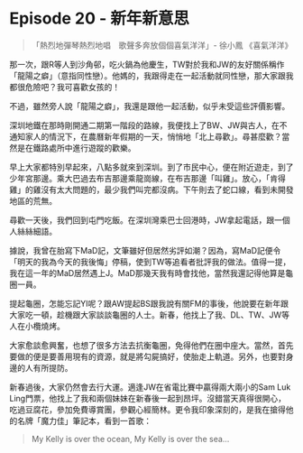 # Episode 20 - 新年新意思

> 「熱烈地彈琴熱烈地唱　歌聲多奔放個個喜氣洋洋」- 徐小鳳 《喜氣洋洋》

那一次，跟R等人到沙角邨，吃火鍋為他慶生，TW對於我和JW的友好關係稱作「龍陽之癖」（意指同性戀）。他媽的，我跟得走在一起活動就同性戀，那大家跟我都很危險吧？我可喜歡女孩的！

不過，雖然旁人說「龍陽之癖」，我還是跟他一起活動，似乎未受這些評價影響。

深圳地鐵在那時剛開通二期第一階段的路線，我便找上了BW、JW與古人，在不通知家人的情況下，在農曆新年假期的一天，悄悄地「北上尋歡」。尋甚麼歡？當然是在鐵路處所中進行遊蹤的歡樂。

早上大家都特別早起來，八點多就來到深圳。到了市民中心，便在附近遊走，到了少年宮那邊。乘大巴過去布吉那邊乘龍崗線，在布吉那邊「叫雞」。放心，「肯得雞」的雞沒有太大問題的，最少我們叫完都沒病。下午則去了蛇口線，看到未開發地區的荒無。

尋歡一天後，我們回到屯門吃飯。在深圳灣乘巴士回港時，JW拿起電話，跟一個人絲絲細語。

據說，我曾在胎寫下MaD記，文筆雖好但居然劣評如潮？因為，寫MaD記便令「明天的我為今天的我後悔」停稿，使到TW等追看者批評我的做法。值得一提，我在這一年的MaD居然遇上J。MaD那幾天我有時會找他，當然我還記得他算是龜圈一員。

提起龜圈，怎能忘記YI呢？跟AW提起BS跟我說有關FM的事後，他說要在新年跟大家吃一頓，趁機跟大家談談龜圈的人士。新春，他找上了我、DL、TW、JW等人在小欖燒烤。

大家愈談愈興奮，也想了很多方法去抗衡龜圈，免得他們在圈中座大。當然，首先要做的便是要善用現有的資源，就是將勾屍搞好，使胎走上軌道。另外，也要對身邊的人有所提防。

新春過後，大家仍然會去行大運。適逢JW在省電比賽中贏得兩大兩小的Sam Luk Ling門票，他找上了我和兩個妹妹在新春後一起到昂坪。沒錯當天真得很開心，吃過豆腐花，參加免費導賞團，參觀心經簡林。更令我印象深刻的，是我在搶得他的名牌「魔力佳」筆記本，看到一首歌：

> My Kelly is over the ocean, My Kelly is over the sea...
